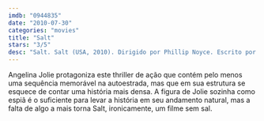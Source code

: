 ```yaml
---
imdb: "0944835"
date: "2010-07-30"
categories: "movies"
title: "Salt"
stars: "3/5"
desc: "Salt. Salt (USA, 2010). Dirigido por Phillip Noyce. Escrito por Kurt Wimmer. Com Angelina Jolie, Liev Schreiber, Chiwetel Ejiofor, Daniel Olbrychski, August Diehl, Daniel Pearce, Hunt Block, Andre Braugher, Olek Krupa."
---
```

Angelina Jolie protagoniza este thriller de ação que contém pelo menos uma sequência memorável na autoestrada, mas que em sua estrutura se esquece de contar uma história mais densa. A figura de Jolie sozinha como espiã é o suficiente para levar a história em seu andamento natural, mas a falta de algo a mais torna Salt, ironicamente, um filme sem sal.
